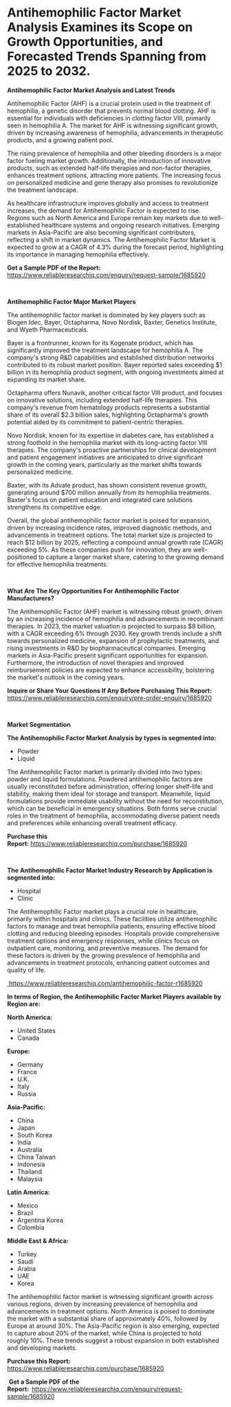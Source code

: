 <p><h1>Antihemophilic Factor Market Analysis Examines its Scope on Growth Opportunities, and Forecasted Trends Spanning from 2025 to 2032.</h1></p><p><strong>Antihemophilic Factor Market Analysis and Latest Trends</strong></p>
<p><p>Antihemophilic Factor (AHF) is a crucial protein used in the treatment of hemophilia, a genetic disorder that prevents normal blood clotting. AHF is essential for individuals with deficiencies in clotting factor VIII, primarily seen in hemophilia A. The market for AHF is witnessing significant growth, driven by increasing awareness of hemophilia, advancements in therapeutic products, and a growing patient pool.</p><p>The rising prevalence of hemophilia and other bleeding disorders is a major factor fueling market growth. Additionally, the introduction of innovative products, such as extended half-life therapies and non-factor therapies, enhances treatment options, attracting more patients. The increasing focus on personalized medicine and gene therapy also promises to revolutionize the treatment landscape.</p><p>As healthcare infrastructure improves globally and access to treatment increases, the demand for Antihemophilic Factor is expected to rise. Regions such as North America and Europe remain key markets due to well-established healthcare systems and ongoing research initiatives. Emerging markets in Asia-Pacific are also becoming significant contributors, reflecting a shift in market dynamics. The Antihemophilic Factor Market is expected to grow at a CAGR of 4.3% during the forecast period, highlighting its importance in managing hemophilia effectively.</p></p>
<p><strong>Get a Sample PDF of the Report:&nbsp;</strong> <a href="https://www.reliableresearchiq.com/enquiry/request-sample/1685920?utm_campaign=3166&utm_medium=2&utm_source=Github&utm_content=ia&utm_term=19042025&utm_id=antihemophilic-factor">https://www.reliableresearchiq.com/enquiry/request-sample/1685920</a></p>
<p>&nbsp;</p>
<p><strong>Antihemophilic Factor Major Market Players</strong></p>
<p><p>The antihemophilic factor market is dominated by key players such as Biogen Idec, Bayer, Octapharma, Novo Nordisk, Baxter, Genetics Institute, and Wyeth Pharmaceuticals. </p><p>Bayer is a frontrunner, known for its Kogenate product, which has significantly improved the treatment landscape for hemophilia A. The company's strong R&D capabilities and established distribution networks contributed to its robust market position. Bayer reported sales exceeding $1 billion in its hemophilia product segment, with ongoing investments aimed at expanding its market share.</p><p>Octapharma offers Nunavik, another critical factor VIII product, and focuses on innovative solutions, including extended half-life therapies. This company's revenue from hematology products represents a substantial share of its overall $2.3 billion sales, highlighting Octapharma's growth potential aided by its commitment to patient-centric therapies.</p><p>Novo Nordisk, known for its expertise in diabetes care, has established a strong foothold in the hemophilia market with its long-acting factor VIII therapies. The company's proactive partnerships for clinical development and patient engagement initiatives are anticipated to drive significant growth in the coming years, particularly as the market shifts towards personalized medicine.</p><p>Baxter, with its Advate product, has shown consistent revenue growth, generating around $700 million annually from its hemophilia treatments. Baxter's focus on patient education and integrated care solutions strengthens its competitive edge.</p><p>Overall, the global antihemophilic factor market is poised for expansion, driven by increasing incidence rates, improved diagnostic methods, and advancements in treatment options. The total market size is projected to reach $12 billion by 2025, reflecting a compound annual growth rate (CAGR) exceeding 5%. As these companies push for innovation, they are well-positioned to capture a larger market share, catering to the growing demand for effective hemophilia treatments.</p></p>
<p>&nbsp;</p>
<p><strong>What Are The Key Opportunities For Antihemophilic Factor Manufacturers?</strong></p>
<p><p>The Antihemophilic Factor (AHF) market is witnessing robust growth, driven by an increasing incidence of hemophilia and advancements in recombinant therapies. In 2023, the market valuation is projected to surpass $8 billion, with a CAGR exceeding 6% through 2030. Key growth trends include a shift towards personalized medicine, expansion of prophylactic treatments, and rising investments in R&D by biopharmaceutical companies. Emerging markets in Asia-Pacific present significant opportunities for expansion. Furthermore, the introduction of novel therapies and improved reimbursement policies are expected to enhance accessibility, bolstering the market's outlook in the coming years.</p></p>
<p><strong>Inquire or Share Your Questions If Any Before Purchasing This Report:</strong> <a href="https://www.reliableresearchiq.com/enquiry/pre-order-enquiry/1685920?utm_campaign=3166&utm_medium=2&utm_source=Github&utm_content=ia&utm_term=19042025&utm_id=antihemophilic-factor">https://www.reliableresearchiq.com/enquiry/pre-order-enquiry/1685920</a></p>
<p>&nbsp;</p>
<p><strong>Market Segmentation</strong></p>
<p><strong>The Antihemophilic Factor Market Analysis by types is segmented into:</strong></p>
<p><ul><li>Powder</li><li>Liquid</li></ul></p>
<p><p>The Antihemophilic Factor market is primarily divided into two types: powder and liquid formulations. Powdered antihemophilic factors are usually reconstituted before administration, offering longer shelf-life and stability, making them ideal for storage and transport. Meanwhile, liquid formulations provide immediate usability without the need for reconstitution, which can be beneficial in emergency situations. Both forms serve crucial roles in the treatment of hemophilia, accommodating diverse patient needs and preferences while enhancing overall treatment efficacy.</p></p>
<p><strong>Purchase this Report:&nbsp;</strong><a href="https://www.reliableresearchiq.com/purchase/1685920?utm_campaign=3166&utm_medium=2&utm_source=Github&utm_content=ia&utm_term=19042025&utm_id=antihemophilic-factor">https://www.reliableresearchiq.com/purchase/1685920</a></p>
<p>&nbsp;</p>
<p><strong>The Antihemophilic Factor Market Industry Research by Application is segmented into:</strong></p>
<p><ul><li>Hospital</li><li>Clinic</li></ul></p>
<p><p>The Antihemophilic Factor market plays a crucial role in healthcare, primarily within hospitals and clinics. These facilities utilize antihemophilic factors to manage and treat hemophilia patients, ensuring effective blood clotting and reducing bleeding episodes. Hospitals provide comprehensive treatment options and emergency responses, while clinics focus on outpatient care, monitoring, and preventive measures. The demand for these factors is driven by the growing prevalence of hemophilia and advancements in treatment protocols, enhancing patient outcomes and quality of life.</p></p>
<p><a href="https://www.reliableresearchiq.com/antihemophilic-factor-r1685920?utm_campaign=3166&utm_medium=2&utm_source=Github&utm_content=ia&utm_term=19042025&utm_id=antihemophilic-factor">&nbsp;https://www.reliableresearchiq.com/antihemophilic-factor-r1685920</a></p>
<p><strong>In terms of Region, the Antihemophilic Factor Market Players available by Region are:</strong></p>
<p>
    <p> <strong> North America: </strong>
        <ul>
            <li>United States</li>
            <li>Canada</li>
        </ul>
        </p> 
    <p> <strong> Europe: </strong>
        <ul>
            <li>Germany</li>
            <li>France</li>
            <li>U.K.</li>
            <li>Italy</li>
            <li>Russia</li>
        </ul>
        </p> 
    <p> <strong> Asia-Pacific: </strong>
        <ul>
            <li>China</li>
            <li>Japan</li>
            <li>South Korea</li>
            <li>India</li>
            <li>Australia</li>
            <li>China Taiwan</li>
            <li>Indonesia</li>
            <li>Thailand</li>
            <li>Malaysia</li>
        </ul>
        </p> 
    <p> <strong> Latin America: </strong>
        <ul>
            <li>Mexico</li>
            <li>Brazil</li>
            <li>Argentina Korea</li>
            <li>Colombia</li>
        </ul>
        </p> 
    <p> <strong> Middle East & Africa: </strong>
        <ul>
            <li>Turkey</li>
            <li>Saudi</li>
            <li>Arabia</li>
            <li>UAE</li>
            <li>Korea</li>
        </ul>
    </p>
    </p>
<p><p>The antihemophilic factor market is witnessing significant growth across various regions, driven by increasing prevalence of hemophilia and advancements in treatment options. North America is poised to dominate the market with a substantial share of approximately 40%, followed by Europe at around 30%. The Asia-Pacific region is also emerging, expected to capture about 20% of the market, while China is projected to hold roughly 10%. These trends suggest a robust expansion in both established and developing markets.</p></p>
<p><strong>Purchase this Report: </strong><a href="https://www.reliableresearchiq.com/purchase/1685920?utm_campaign=3166&utm_medium=2&utm_source=Github&utm_content=ia&utm_term=19042025&utm_id=antihemophilic-factor">https://www.reliableresearchiq.com/purchase/1685920</a></p>
<p>&nbsp;<strong>Get a Sample PDF of the Report:&nbsp;&nbsp;</strong><a href="https://www.reliableresearchiq.com/enquiry/request-sample/1685920?utm_campaign=3166&utm_medium=2&utm_source=Github&utm_content=ia&utm_term=19042025&utm_id=antihemophilic-factor">https://www.reliableresearchiq.com/enquiry/request-sample/1685920</a></p>
<p><strong></strong></p>
<p><p></p><p></p><p></p></p>